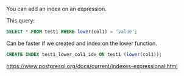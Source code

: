 You can add an index on an expression.

This query:

```sql
SELECT * FROM test1 WHERE lower(col1) = 'value';
```

Can be faster if we created and index on the lower function.

```sql
CREATE INDEX test1_lower_col1_idx ON test1 (lower(col1));
```

https://www.postgresql.org/docs/current/indexes-expressional.html
